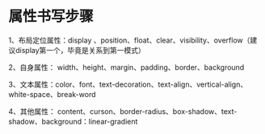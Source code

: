 # 属性书写步骤

1、布局定位属性：display 、position、float、clear、visibility、overflow（建议display第一个，毕竟是关系到第一模式）

2、自身属性： width、height、margin、padding、border、background

3、文本属性：color、font、text-decoration、text-align、vertical-align、white-space、break-word

4、其他属性： content、curson、border-radius、box-shadow、text-shadow、background：linear-gradient

